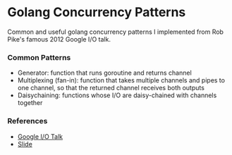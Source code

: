 # Golang Concurrency Patterns
Common and useful golang concurrency patterns I implemented from Rob Pike's famous 2012 Google I/O talk.

### Common Patterns
- Generator: function that runs goroutine and returns channel
- Multiplexing (fan-in): function that takes multiple channels and pipes to one channel, so that the returned channel receives both outputs
- Daisychaining: functions whose I/O are daisy-chained with channels together

### References
- [Google I/O Talk](https://www.youtube.com/watch?v=f6kdp27TYZs)
- [Slide](https://go.dev/talks/2012/concurrency.slide)
